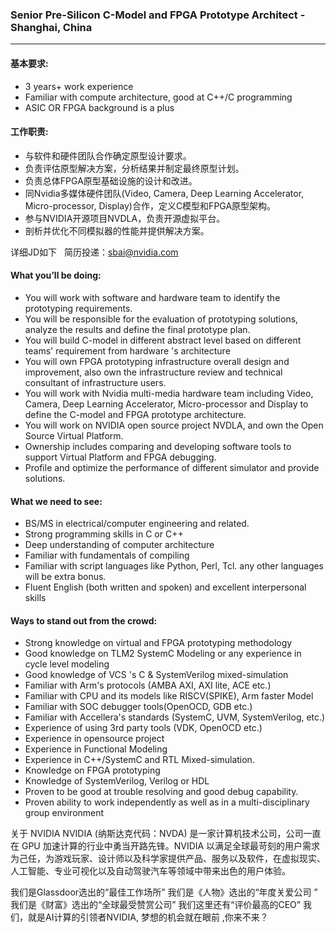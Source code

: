 

### Senior Pre-Silicon C-Model and FPGA Prototype Architect - Shanghai, China
___

#### 基本要求:
- 3 years+ work experience
- Familiar with compute architecture, good at C++/C programming
- ASIC OR FPGA background is a plus

#### 工作职责:
- 与软件和硬件团队合作确定原型设计要求。
- 负责评估原型解决方案，分析结果并制定最终原型计划。
- 负责总体FPGA原型基础设施的设计和改进。
- 同Nvidia多媒体硬件团队(Video, Camera, Deep Learning Accelerator, Micro-processor, Display)合作，定义C模型和FPGA原型架构。
- 参与NVIDIA开源项目NVDLA，负责开源虚拟平台。
- 剖析并优化不同模拟器的性能并提供解决方案。

详细JD如下   简历投递：sbai@nvidia.com
#### What you’ll be doing:
- You will work with software and hardware team to identify the prototyping requirements.
- You will be responsible for the evaluation of prototyping solutions, analyze the results and define the final prototype plan.
- You will build C-model in different abstract level based on different teams' requirement from hardware 's architecture
- You will own FPGA prototyping infrastructure overall design and improvement, also own the infrastructure review and technical consultant of infrastructure users.
- You will work with Nvidia multi-media hardware team including Video, Camera, Deep Learning Accelerator, Micro-processor and Display to define the C-model and FPGA prototype architecture.
- You will work on NVIDIA open source project NVDLA, and own the Open Source Virtual Platform.
- Ownership includes comparing and developing software tools to support Virtual Platform and FPGA debugging.
- Profile and optimize the performance of different simulator and provide solutions.

#### What we need to see: 
- BS/MS in electrical/computer engineering and related.
- Strong programming skills in C or C++
- Deep understanding of computer architecture
- Familiar with fundamentals of compiling
- Familiar with script languages like Python, Perl, Tcl. any other languages will be extra bonus.
- Fluent English (both written and spoken) and excellent interpersonal skills

#### Ways to stand out from the crowd: 
- Strong knowledge on virtual and FPGA prototyping methodology
- Good knowledge on TLM2 SystemC Modeling or any experience in cycle level modeling
- Good knowledge of VCS 's C & SystemVerilog mixed-simulation
- Familiar with Arm's protocols (AMBA AXI, AXI lite, ACE etc.)
- Familiar with CPU and its models like RISCV(SPIKE), Arm faster Model
- Familiar with SOC debugger tools(OpenOCD, GDB etc.)
- Familiar with Accellera's standards (SystemC, UVM, SystemVerilog, etc.)
- Experience of using 3rd party tools (VDK, OpenOCD etc.)
- Experience in opensource project
- Experience in Functional Modeling
- Experience in C++/SystemC and RTL Mixed-simulation.
- Knowledge on FPGA prototyping
- Knowledge of SystemVerilog, Verilog or HDL
- Proven to be good at trouble resolving and good debug capability.
- Proven ability to work independently as well as in a multi-disciplinary group environment


关于 NVIDIA
NVIDIA (纳斯达克代码：NVDA) 是一家计算机技术公司，公司一直在 GPU 加速计算的行业中勇当开路先锋。NVIDIA 以满足全球最苛刻的用户需求为己任，为游戏玩家、设计师以及科学家提供产品、服务以及软件，在虚拟现实、人工智能、专业可视化以及自动驾驶汽车等领域中带来出色的用户体验。


我们是Glassdoor选出的“最佳工作场所” 我们是《人物》选出的“年度关爱公司 ” 我们是《财富》选出的“全球最受赞赏公司”  我们这里还有“评价最高的CEO”  我们，就是AI计算的引领者NVIDIA, 梦想的机会就在眼前 ,你来不来？
